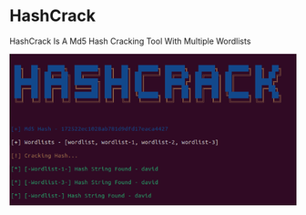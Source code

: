 # HashCrack
HashCrack Is A Md5 Hash Cracking Tool With Multiple Wordlists

<img src='Screenshot from 2023-08-17 05-33-03.png'>
